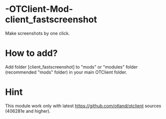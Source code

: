 # -OTClient-Mod-client_fastscreenshot

Make screenshots by one click.

# How to add?

Add folder [client_fastscreenshot] to "mods" or "modules" folder (recommended "mods" folder) in your main OTClient folder.

# Hint

This module work only with latest https://github.com/otland/otclient sources (406281e and higher).
